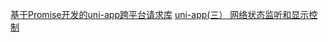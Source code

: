 [基于Promise开发的uni-app跨平台请求库](https://www.quanzhan.co/luch-request/)
[uni-app(三） 网络状态监听和显示控制](https://blog.csdn.net/weiyongliang_813/article/details/109711298)